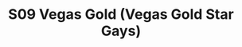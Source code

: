 ---
title: S09 Vegas Gold (Vegas Gold Star Gays)
permalink: "/teams/s09-vegas-gold"
members:
- Enrique Perez - Captain
- Dan Cipullo - Quarterback
- Tim Adams
- Alex Anzures
- Mike D'Ignazio
- Josh Ellis
- Greg Kenderdine
- Ben Kozlowski
- Robert Ladd
- Jay Maroney
- Andrew Mertens
- Daniel Reyes
- Brain Sparrow
- Andrew Wills - Supplemental
teamid: 4470
name: S09 Vegas Gold
color: Vegas Gold Star Gays
division: ''
---
